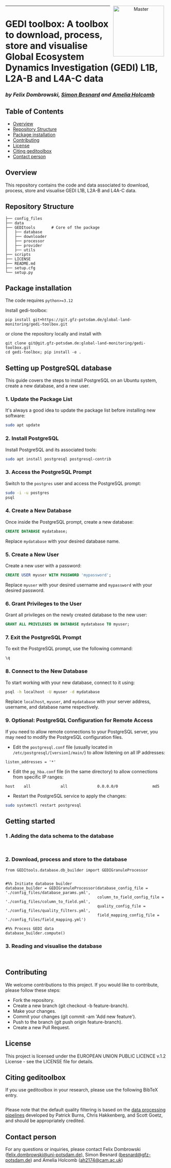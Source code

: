 <p align="center">
<a href="https://git.gfz-potsdam.de/global-land-monitoring/gedi-toolbox.git">
    <img src="https://media.gfz-potsdam.de/gfz/wv/pic/Bildarchiv/gfz/GFZ-CD_LogoRGB_en.png" alt="Master" height="158px" hspace="10px" vspace="0px" align="right">
  </a>
</p>

***
# GEDI toolbox: A toolbox to download, process, store and visualise Global Ecosystem Dynamics Investigation (GEDI) L1B, L2A-B and L4A-C data #

### *by Felix Dombrowski, [Simon Besnard](https://simonbesnard1.github.io/) and [Amelia Holcomb](https://ameliaholcomb.github.io/)*

## Table of Contents

- [Overview](#overview)
- [Repository Structure](#repository-structure)
- [Package installation](#package-installation)
- [Contributing](#contributing)
- [License](#license)
- [Citing geditoolbox](#citing-geditoolbox)
- [Contact person](#contact-person)

## Overview
This repository contains the code and data associated to download, process, store and visualise GEDI L1B, L2A-B and L4A-C data.

## Repository Structure

```plaintext
├── config_files
├── data
├── GEDItools 		# Core of the package
│   ├── database
│   ├── downloader
│   ├── processor
│   ├── provider
│   ├── utils
├── scripts
├── LICENSE
├── README.md
├── setup.cfg
└── setup.py
```

## Package installation

The code requires `python>=3.12`

Install gedi-toolbox:

```
pip install git+https://git.gfz-potsdam.de/global-land-monitoring/gedi-toolbox.git

```

or clone the repository locally and install with

```
git clone git@git.gfz-potsdam.de:global-land-monitoring/gedi-toolbox.git
cd gedi-toolbox; pip install -e .
```

## Setting up PostgreSQL database

This guide covers the steps to install PostgreSQL on an Ubuntu system, create a new database, and a new user.

### 1. Update the Package List
It's always a good idea to update the package list before installing new software:

```bash
sudo apt update
```

### 2. Install PostgreSQL
Install PostgreSQL and its associated tools:

```bash
sudo apt install postgresql postgresql-contrib
```

### 3. Access the PostgreSQL Prompt
Switch to the `postgres` user and access the PostgreSQL prompt:

```bash
sudo -i -u postgres
psql
```

### 4. Create a New Database
Once inside the PostgreSQL prompt, create a new database:

```sql
CREATE DATABASE mydatabase;
```

Replace `mydatabase` with your desired database name.

### 5. Create a New User
Create a new user with a password:

```sql
CREATE USER myuser WITH PASSWORD 'mypassword';
```

Replace `myuser` with your desired username and `mypassword` with your desired password.

### 6. Grant Privileges to the User
Grant all privileges on the newly created database to the new user:

```sql
GRANT ALL PRIVILEGES ON DATABASE mydatabase TO myuser;
```

### 7. Exit the PostgreSQL Prompt
To exit the PostgreSQL prompt, use the following command:

```bash
\q
```

### 8. Connect to the New Database
To start working with your new database, connect to it using:

```bash
psql -h localhost -U myuser -d mydatabase
```

Replace `localhost`, `myuser`, and `mydatabase` with your server address, username, and database name respectively.

### 9. Optional: PostgreSQL Configuration for Remote Access
If you need to allow remote connections to your PostgreSQL server, you may need to modify the PostgreSQL configuration files.

- Edit the `postgresql.conf` file (usually located in `/etc/postgresql/[version]/main/`) to allow listening on all IP addresses:

```plaintext
listen_addresses = '*'
```

- Edit the `pg_hba.conf` file (in the same directory) to allow connections from specific IP ranges:

```plaintext
host    all             all             0.0.0.0/0               md5
```

- Restart the PostgreSQL service to apply the changes:

```bash
sudo systemctl restart postgresql
```

## Getting started

### 1 .Adding the data schema to the database
```


```

### 2. Download, process and store to the database
```
from GEDItools.database.db_builder import GEDIGranuleProcessor


#%% Initiate database builder
database_builder = GEDIGranuleProcessor(database_config_file = './config_files/database_params.yml', 
                                        column_to_field_config_file = './config_files/column_to_field.yml',
                                        quality_config_file = './config_files/quality_filters.yml',
                                        field_mapping_config_file = './config_files/field_mapping.yml')

#%% Process GEDI data
database_builder.compute()

```

### 3. Reading and visualise the database
```


```

## Contributing

We welcome contributions to this project. If you would like to contribute, please follow these steps:

- Fork the repository.
- Create a new branch (git checkout -b feature-branch).
- Make your changes.
- Commit your changes (git commit -am 'Add new feature').
- Push to the branch (git push origin feature-branch).
- Create a new Pull Request.

## License
This project is licensed under the EUROPEAN UNION PUBLIC LICENCE v.1.2 License - see the LICENSE file for details.

## Citing geditoolbox

If you use geditoolbox in your research, please use the following BibTeX entry.

```

```
Please note that the default quality filtering is based on the [data processing pipelines](https://docs.google.com/document/d/1XmcoV8-k-8C_Tmh-CJ4sYvlvOqkbiXP1Kah_KrCkMqU/edit) developed by Patrick Burns, Chris Hakkenberg, and Scott Goetz, and should be appropriately credited.

## Contact person
For any questions or inquiries, please contact Felix Dombrowski (felix.dombrowski@uni-potsdam.de), Simon Besnard (besnard@gfz-potsdam.de) and Amelia Holcomb (ah2174@cam.ac.uk)

